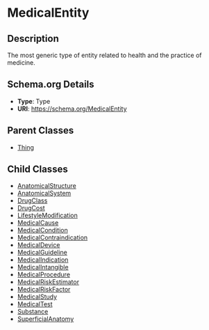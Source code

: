 # MedicalEntity

## Description
The most generic type of entity related to health and the practice of medicine.

## Schema.org Details
- **Type**: Type
- **URI**: https://schema.org/MedicalEntity

## Parent Classes
- [Thing](../Thing/Thing.md)



## Child Classes
- [AnatomicalStructure](AnatomicalStructure/AnatomicalStructure.md)
- [AnatomicalSystem](AnatomicalSystem/AnatomicalSystem.md)
- [DrugClass](DrugClass/DrugClass.md)
- [DrugCost](DrugCost/DrugCost.md)
- [LifestyleModification](LifestyleModification/LifestyleModification.md)
- [MedicalCause](MedicalCause/MedicalCause.md)
- [MedicalCondition](MedicalCondition/MedicalCondition.md)
- [MedicalContraindication](MedicalContraindication/MedicalContraindication.md)
- [MedicalDevice](MedicalDevice/MedicalDevice.md)
- [MedicalGuideline](MedicalGuideline/MedicalGuideline.md)
- [MedicalIndication](MedicalIndication/MedicalIndication.md)
- [MedicalIntangible](MedicalIntangible/MedicalIntangible.md)
- [MedicalProcedure](MedicalProcedure/MedicalProcedure.md)
- [MedicalRiskEstimator](MedicalRiskEstimator/MedicalRiskEstimator.md)
- [MedicalRiskFactor](MedicalRiskFactor/MedicalRiskFactor.md)
- [MedicalStudy](MedicalStudy/MedicalStudy.md)
- [MedicalTest](MedicalTest/MedicalTest.md)
- [Substance](Substance/Substance.md)
- [SuperficialAnatomy](SuperficialAnatomy/SuperficialAnatomy.md)

